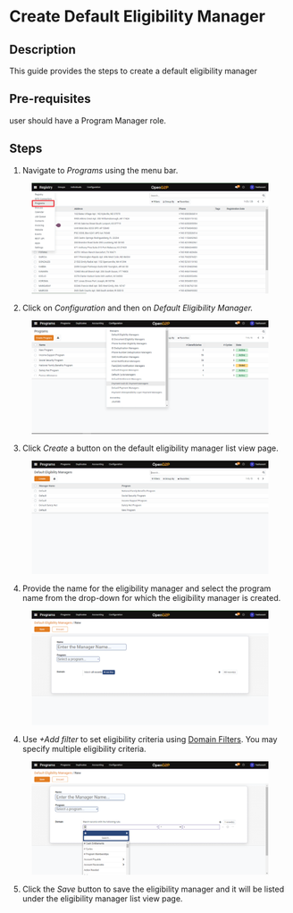 # Create Default Eligibility Manager

## Description

This guide provides the steps to create a default eligibility manager

## Pre-requisites

user should have a Program Manager role.

## Steps

1. Navigate to _Programs_ using the menu bar.

<figure><img src="../../../.gitbook/assets/programs.png" alt=""><figcaption></figcaption></figure>

2. Click on _Configuration_ and then on _Default Eligibility Manager._

<figure><img src="../../../.gitbook/assets/configuration.png" alt=""><figcaption></figcaption></figure>

3. Click _Create_ a button on the default eligibility manager list view page.

<figure><img src="../../../.gitbook/assets/default-eligibility-manager-listview-page.png" alt=""><figcaption></figcaption></figure>

4. Provide the name for the eligibility manager and select the program name from the drop-down for which the eligibility manager is created.

<figure><img src="../../../.gitbook/assets/default-eligibility-manager-creation-page.png" alt=""><figcaption></figcaption></figure>

4. Use _+Add filter_ to set eligibility criteria using [Domain Filters](https://github.com/OpenG2P/openg2p-documentation/blob/1.2.1/beneficiary-management/eligibility.md#domain-filters). You may specify multiple eligibility criteria.

<figure><img src="../../../.gitbook/assets/default-eligibility-manager-filter.png" alt=""><figcaption></figcaption></figure>

5. Click the _Save_ button to save the eligibility manager and it will be listed under the eligibility manager list view page.
